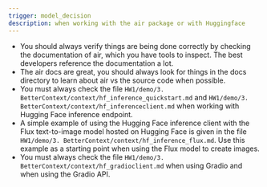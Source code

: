 ```yaml
---
trigger: model_decision
description: when working with the air package or with Huggingface
---
```


- You should always verify things are being done correctly by checking the documentation of air, which you have tools to inspect.  The best developers reference the documentation a lot.
- The air docs are great, you should always look for things in the docs directory to learn about air vs the source code when possible.
- You must always check the file `HW1/demo/3. BetterContext/context/hf_inference_quickstart.md` and `HW1/demo/3. BetterContext/context/hf_inferenceclient.md` when working with Hugging Face inference endpoint.
- A simple example of using the Hugging Face inference client with the Flux text-to-image model hosted on Hugging Face is given in the file `HW1/demo/3. BetterContext/context/hf_inference_flux.md`. Use this example as a starting point when using the Flux model to create images.
- You must always check the file `HW1/demo/3. BetterContext/context/hf_gradioclient.md` when using Gradio and when using the Gradio API.